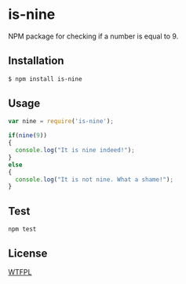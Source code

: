 # is-nine
NPM package for checking if a number is equal to 9.

## Installation

``` bash
$ npm install is-nine
```

## Usage

``` js
var nine = require('is-nine');

if(nine(9))
{
  console.log("It is nine indeed!");
}
else
{
  console.log("It is not nine. What a shame!");
}
```

## Test

```shell
npm test
```

## License

[WTFPL](http://www.wtfpl.net/txt/copying/)
